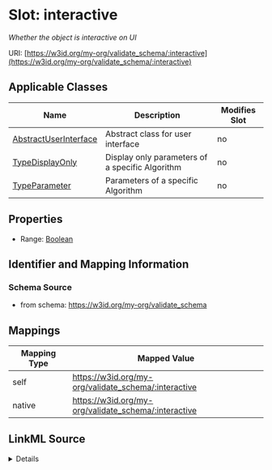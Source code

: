 

# Slot: interactive


_Whether the object is interactive on UI_





URI: [https://w3id.org/my-org/validate_schema/:interactive](https://w3id.org/my-org/validate_schema/:interactive)



<!-- no inheritance hierarchy -->





## Applicable Classes

| Name | Description | Modifies Slot |
| --- | --- | --- |
| [AbstractUserInterface](AbstractUserInterface.md) | Abstract class for user interface |  no  |
| [TypeDisplayOnly](TypeDisplayOnly.md) | Display only parameters of a specific Algorithm |  no  |
| [TypeParameter](TypeParameter.md) | Parameters of a specific Algorithm |  no  |







## Properties

* Range: [Boolean](Boolean.md)





## Identifier and Mapping Information







### Schema Source


* from schema: https://w3id.org/my-org/validate_schema




## Mappings

| Mapping Type | Mapped Value |
| ---  | ---  |
| self | https://w3id.org/my-org/validate_schema/:interactive |
| native | https://w3id.org/my-org/validate_schema/:interactive |




## LinkML Source

<details>
```yaml
name: interactive
description: Whether the object is interactive on UI
from_schema: https://w3id.org/my-org/validate_schema
rank: 1000
alias: interactive
domain_of:
- AbstractUserInterface
range: boolean
required: false

```
</details>